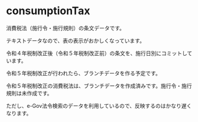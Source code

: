 # consumptionTax
消費税法（施行令・施行規則）の条文データです。

テキストデータなので、表の表示がおかしくなっています。

令和４年税制改正後（令和５年税制改正前）の条文を、施行日別にコミットしています。

令和５年税制改正が行われたら、ブランチデータを作る予定です。

令和５年税制改正の消費税法は、ブランチデータを作成済みです。施行令・施行規則は未作成です。

ただし、e-Gov法令検索のデータを利用しているので、反映するのはかなり遅くなります。
